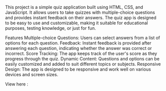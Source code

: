 This project is a simple quiz application built using HTML, CSS, and JavaScript. It allows users to take quizzes with multiple-choice questions and provides instant feedback on their answers. The quiz app is designed to be easy to use and customizable, making it suitable for educational purposes, testing knowledge, or just for fun.

Features
Multiple-choice Questions: Users can select answers from a list of options for each question.
Feedback: Instant feedback is provided after answering each question, indicating whether the answer was correct or incorrect.
Score Tracking: The app keeps track of the user's score as they progress through the quiz.
Dynamic Content: Questions and options can be easily customized and added to suit different topics or subjects.
Responsive Design: The app is designed to be responsive and work well on various devices and screen sizes.

View here : 
